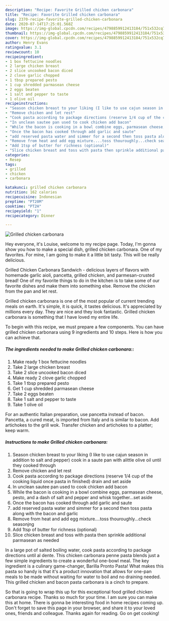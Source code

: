 ```yaml
---
description: "Recipe: Favorite Grilled chicken carbonara"
title: "Recipe: Favorite Grilled chicken carbonara"
slug: 2370-recipe-favorite-grilled-chicken-carbonara
date: 2020-07-14T17:25:01.568Z
image: https://img-global.cpcdn.com/recipes/4798859912413184/751x532cq70/grilled-chicken-carbonara-recipe-main-photo.jpg
thumbnail: https://img-global.cpcdn.com/recipes/4798859912413184/751x532cq70/grilled-chicken-carbonara-recipe-main-photo.jpg
cover: https://img-global.cpcdn.com/recipes/4798859912413184/751x532cq70/grilled-chicken-carbonara-recipe-main-photo.jpg
author: Henry Evans
ratingvalue: 3.1
reviewcount: 10
recipeingredient:
- 1 box fettucine noodles
- 2 large chicken breast
- 2 slice uncooked bacon diced
- 2 clove garlic chopped
- 1 tbsp prepared pesto
- 1 cup shredded parmasean cheese
- 2 eggs beaten
- 1 salt and pepper to taste
- 1 olive oil
recipeinstructions:
- "Season chicken breast to your liking (I like to use cajun season in addition to salt and pepper) cook in a saute pan with alittle olive oil until they cooked through"
- "Remove chicken and let rest"
- "Cook pasta according to package directions (reserve 1/4 cup of the cooking liquid once pasta in finished) drain and set aside"
- "In unclean sautee pan used to cook chicken add bacon"
- "While the bacon is cooking in a bowl combine eggs, parmasean cheese, pesto, and a dash of salt and pepper and whisk together...set aside"
- "Once the bacon has cooked through add garlic and saute"
- "add reserved pasta water and simmer for a second then toss pasta along with the bacon and garlic"
- "Remove from heat and add egg mixture....toss thouroughly...check seasonjng"
- "Add 1tsp of butter for richness (optional)"
- "Slice chicken breast and toss with pasta then sprinkle additional parmasean as needed"
categories:
- Resep
tags:
- grilled
- chicken
- carbonara

katakunci: grilled chicken carbonara
nutrition: 162 calories
recipecuisine: Indonesian
preptime: "PT20M"
cooktime: "PT2H"
recipeyield: "1"
recipecategory: Dinner

---
```



![Grilled chicken carbonara](https://img-global.cpcdn.com/recipes/4798859912413184/751x532cq70/grilled-chicken-carbonara-recipe-main-photo.jpg)

Hey everyone, it's Louise, welcome to my recipe page. Today, I'm gonna show you how to make a special dish, grilled chicken carbonara. One of my favorites. For mine, I am going to make it a little bit tasty. This will be really delicious.

Grilled Chicken Carbonara Sandwich - delicious layers of flavors with homemade garlic aioli, pancetta, grilled chicken, and parmesan-crusted bread! One of my favorite things to do in the kitchen is to take some of our favorite dishes and make them into something else. Remove the chicken from the pan and let rest.

Grilled chicken carbonara is one of the most popular of current trending meals on earth. It's simple, it is quick, it tastes delicious. It's appreciated by millions every day. They are nice and they look fantastic. Grilled chicken carbonara is something that I have loved my entire life.


To begin with this recipe, we must prepare a few components. You can have grilled chicken carbonara using 9 ingredients and 10 steps. Here is how you can achieve that.

##### The ingredients needed to make Grilled chicken carbonara::

1. Make ready 1 box fettucine noodles
1. Take 2 large chicken breast
1. Take 2 slice uncooked bacon diced
1. Make ready 2 clove garlic chopped
1. Take 1 tbsp prepared pesto
1. Get 1 cup shredded parmasean cheese
1. Take 2 eggs beaten
1. Take 1 salt and pepper to taste
1. Take 1 olive oil


For an authentic Italian preparation, use pancetta instead of bacon. Pancetta, a cured meat, is imported from Italy and is similar to bacon. Add artichokes to the grill wok. Transfer chicken and artichokes to a platter; keep warm. 

##### Instructions to make Grilled chicken carbonara:

1. Season chicken breast to your liking (I like to use cajun season in addition to salt and pepper) cook in a saute pan with alittle olive oil until they cooked through
1. Remove chicken and let rest
1. Cook pasta according to package directions (reserve 1/4 cup of the cooking liquid once pasta in finished) drain and set aside
1. In unclean sautee pan used to cook chicken add bacon
1. While the bacon is cooking in a bowl combine eggs, parmasean cheese, pesto, and a dash of salt and pepper and whisk together...set aside
1. Once the bacon has cooked through add garlic and saute
1. add reserved pasta water and simmer for a second then toss pasta along with the bacon and garlic
1. Remove from heat and add egg mixture....toss thouroughly...check seasonjng
1. Add 1tsp of butter for richness (optional)
1. Slice chicken breast and toss with pasta then sprinkle additional parmasean as needed


In a large pot of salted boiling water, cook pasta according to package directions until al dente. This chicken carbonara penne pasta blends just a few simple ingredients to create a wonderful one-bowl meal. The key ingredient is a culinary game-changer, Barilla Pronto Pasta! What makes this pasta so handy is that it&#39;s a product innovation that allows for one-pan meals to be made without waiting for water to boil and no draining needed. This grilled chicken and bacon pasta carbonara is a cinch to prepare. 

So that is going to wrap this up for this exceptional food grilled chicken carbonara recipe. Thanks so much for your time. I am sure you can make this at home. There is gonna be interesting food in home recipes coming up. Don't forget to save this page in your browser, and share it to your loved ones, friends and colleague. Thanks again for reading. Go on get cooking!
